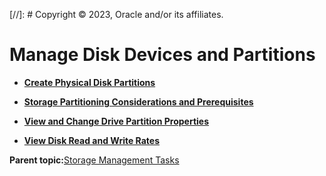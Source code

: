 [//]: # Copyright © 2023, Oracle and/or its affiliates.

# Manage Disk Devices and Partitions

-   **[Create Physical Disk Partitions](../topics/cockpit-partition_create_partitions.md)**  

-   **[Storage Partitioning Considerations and Prerequisites](../topics/cockpit-partition_considerations.md)**  

-   **[View and Change Drive Partition Properties](../topics/cockpit-partition_display_partitions_that_are_formatted_with_file_systems.md)**  

-   **[View Disk Read and Write Rates](../topics/cockpit_disk_rates.md)**  


**Parent topic:**[Storage Management Tasks](../topics/cockpit-storage_management.md)


